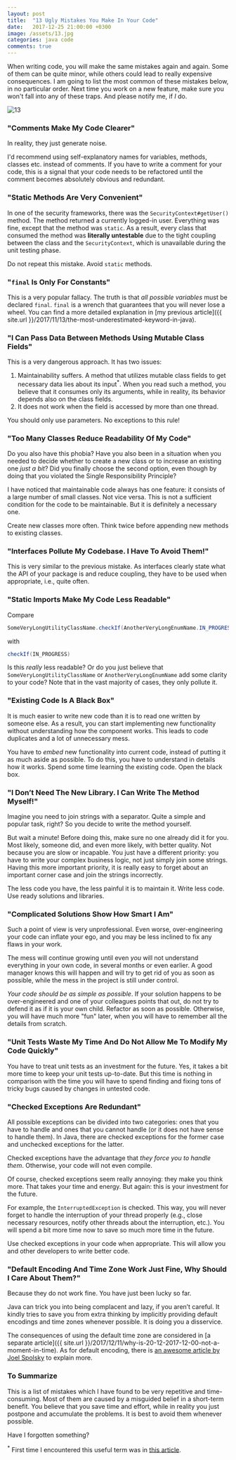 ```yaml
---
layout: post
title:  "13 Ugly Mistakes You Make In Your Code"
date:   2017-12-25 21:00:00 +0300
image: /assets/13.jpg
categories: java code
comments: true
---
```


When writing code, you will make the same mistakes again and again. Some of them can be quite minor, while others could lead to really expensive consequences. I am going to list the most common of these mistakes below, in no particular order. Next time you work on a new feature, make sure you won't fall into any of these traps. And please notify me, if _I_ do.

<img alt="13" src="{{ site.url }}{{ page.image }}">

### "Comments Make My Code Clearer"

In reality, they just generate noise.

I'd recommend using self-explanatory names for variables, methods, classes etc. instead of comments. If you have to write a comment for your code, this is a signal that your code needs to be refactored until the comment becomes absolutely obvious and redundant.

### "Static Methods Are Very Convenient"

In one of the security frameworks, there was the `SecurityContext#getUser()` method. The method returned a currently logged-in user. Everything was fine, except that the method was `static`. As a result, every class that consumed the method was __literally untestable__ due to the tight coupling between the class and the `SecurityContext`, which is unavailable during the unit testing phase.

Do not repeat this mistake. Avoid `static` methods.

### "`final` Is Only For Constants"

This is a very popular fallacy. The truth is that _all possible variables_ must be declared `final`. `final` is a wrench that guarantees that you will never lose a wheel. You can find a more detailed explanation in [my previous article]({{ site.url }}/2017/11/13/the-most-underestimated-keyword-in-java).

### "I Can Pass Data Between Methods Using Mutable Class Fields"

This is a very dangerous approach. It has two issues:

1. Maintainability suffers. A method that utilizes mutable class fields to get necessary data lies about its input<sup>*</sup>. When you read such a method, you believe that it consumes only its arguments, while in reality, its behavior depends also on the class fields.
2. It does not work when the field is accessed by more than one thread.

You should only use parameters. No exceptions to this rule!

### "Too Many Classes Reduce Readability Of My Code"

Do you also have this phobia? Have you also been in a situation when you needed to decide whether to create a new class or to increase an existing one _just a bit_? Did you finally choose the second option, even though by doing that you violated the Single Responsibility Principle?
 
I have noticed that maintainable code always has one feature: it consists of a large number of small classes. Not vice versa. This is not a sufficient condition for the code to be maintainable. But it is definitely a necessary one.
 
Create new classes more often. Think twice before appending new methods to existing classes.

### "Interfaces Pollute My Codebase. I Have To Avoid Them!"

This is very similar to the previous mistake. As interfaces clearly state what the API of your package is and reduce coupling, they have to be used when appropriate, i.e., quite often.

### "Static Imports Make My Code Less Readable"

Compare

```java
SomeVeryLongUtilityClassName.checkIf(AnotherVeryLongEnumName.IN_PROGRESS)
```

with

```java
checkIf(IN_PROGRESS)
```

Is this _really_ less readable? Or do you just believe that `SomeVeryLongUtilityClassName` or `AnotherVeryLongEnumName` add some clarity to your code? Note that in the vast majority of cases, they only pollute it.

### "Existing Code Is A Black Box"

It is much easier to write new code than it is to read one written by someone else. As a result, you can start implementing new functionality without understanding how the component works. This leads to code duplicates and a lot of unnecessary mess.

You have to _embed_ new functionality into current code, instead of putting it as much aside as possible. To do this, you have to understand in details how it works. Spend some time learning the existing code. Open the black box.

### "I Don’t Need The New Library. I Can Write The Method Myself!"

Imagine you need to join strings with a separator. Quite a simple and popular task, right? So you decide to write the method yourself.

But wait a minute! Before doing this, make sure no one already did it for you. Most likely, someone did, and even more likely, with better quality. Not because you are slow or incapable. You just have a different priority: you have to write your complex business logic, not just simply join some strings. Having this more important priority, it is really easy to forget about an important corner case and join the strings incorrectly.

The less code you have, the less painful it is to maintain it. Write less code. Use ready solutions and libraries.

### "Complicated Solutions Show How Smart I Am"

Such a point of view is very unprofessional. Even worse, over-engineering your code can inflate your ego, and you may be less inclined to fix any flaws in your work.

The mess will continue growing until even _you_ will not understand everything in your own code, in several months or even earlier. A good manager knows this will happen and will try to get rid of you as soon as possible, while the mess in the project is still under control.

_Your code should be as simple as possible_. If your solution happens to be over-engineered and one of your colleagues points that out, do not try to defend it as if it is your own child. Refactor as soon as possible. Otherwise, you will have much more "fun" later, when you will have to remember all the details from scratch.

### "Unit Tests Waste My Time And Do Not Allow Me To Modify My Code Quickly"

You have to treat unit tests as an investment for the future. Yes, it takes a bit more time to keep your unit tests up-to-date. But this time is nothing in comparison with the time you will have to spend finding and fixing tons of tricky bugs caused by changes in untested code.

### "Checked Exceptions Are Redundant"

All possible exceptions can be divided into two categories: ones that you have to handle and ones that you cannot handle (or it does not have sense to handle them). In Java, there are checked exceptions for the former case and unchecked exceptions for the latter.

Checked exceptions have the advantage that _they force you to handle them_. Otherwise, your code will not even compile.

Of course, checked exceptions seem really annoying: they make you think more. That takes your time and energy. But again: this is your investment for the future.

For example, the `InterruptedException` is checked. This way, you will never forget to handle the interruption of your thread properly (e.g., close necessary resources, notify other threads about the interruption, etc.). You will spend a bit more time now to save so much more time in the future.

Use checked exceptions in your code when appropriate. This will allow you and other developers to write better code.

### "Default Encoding And Time Zone Work Just Fine, Why Should I Care About Them?"

Because they do not work fine. You have just been lucky so far.

Java can trick you into being complacent and lazy, if you aren’t careful. It kindly tries to save you from extra thinking by implicitly providing default encodings and time zones whenever possible. It is doing you a disservice.

The consequences of using the default time zone are considered in [a separate article]({{ site.url }}/2017/12/11/why-is-20-12-2017-12-00-not-a-moment-in-time). As for default encoding, there is [an awesome article by Joel Spolsky](https://www.joelonsoftware.com/2003/10/08/the-absolute-minimum-every-software-developer-absolutely-positively-must-know-about-unicode-and-character-sets-no-excuses/) to explain more.

### To Summarize

This is a list of mistakes which I have found to be very repetitive and time-consuming. Most of them are caused by a misguided belief in a short-term benefit. You believe that you save time and effort, while in reality you just postpone and accumulate the problems. It is best to avoid them whenever possible.

Have I forgotten something?

<sup>*</sup> First time I encountered this useful term was in [this article](https://www.toptal.com/qa/how-to-write-testable-code-and-why-it-matters).
